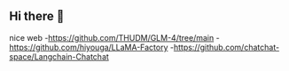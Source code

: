 ## Hi there 👋
nice web
-https://github.com/THUDM/GLM-4/tree/main
-https://github.com/hiyouga/LLaMA-Factory
-https://github.com/chatchat-space/Langchain-Chatchat

